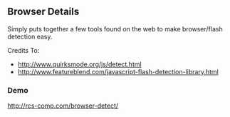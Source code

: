 ## Browser Details ##

Simply puts together a few tools found on the web to make browser/flash detection easy.

Credits To:

* <http://www.quirksmode.org/js/detect.html>
* <http://www.featureblend.com/javascript-flash-detection-library.html>

### Demo ###

<http://rcs-comp.com/browser-detect/>